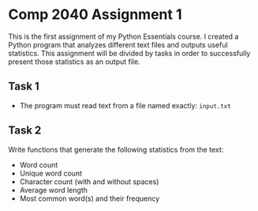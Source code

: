 # Comp 2040 Assignment 1
This is the first assignment of my Python Essentials course.
I created a Python program that analyzes different text files and outputs useful statistics.
This assignment will be divided by tasks in order to successfully present those statistics as an output file.
## Task 1
- The program must read text from a file named exactly:
`input.txt`
## Task 2
Write functions that generate the following statistics from the text:

- Word count
- Unique word count
- Character count (with and without spaces)
- Average word length
- Most common word(s) and their frequency